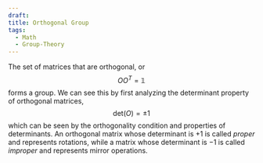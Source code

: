 ```yaml
---
draft: 
title: Orthogonal Group
tags:
  - Math
  - Group-Theory
---
```

The set of matrices that are orthogonal, or 
$$
O O^T = \mathbb{1}
$$
forms a group. We can see this by first analyzing the determinant property of orthogonal matrices,
$$
\text{det}(O) = \pm 1
$$
which can be seen by the orthogonality condition and properties of determinants. An orthogonal matrix whose determinant is $+1$ is called _proper_ and represents rotations, while a matrix whose determinant is $-1$ is called _improper_ and represents mirror operations.  